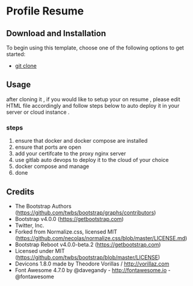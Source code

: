 # Profile Resume 



## Download and Installation

To begin using this template, choose one of the following options to get started:
* [git clone ](https://gitlab.com/laith.rafid/site.git)

## Usage
after cloning it , if you would like to setup your on resume , please edit HTML
file accordingly and follow steps below to auto deploy it in your server or
cloud instance .
### steps
1. ensure that docker and docker compose are installed
2. ensure that ports are open
3. add your certifcate to the proxy nginx server
4. use gitlab auto devops to deploy it to the cloud of your choice
5. docker compose and manage
6. done


## Credits
 * The Bootstrap Authors  (https://github.com/twbs/bootstrap/graphs/contributors)
 * Bootstrap v4.0.0 (https://getbootstrap.com)
 * Twitter, Inc.
 * Forked from Normalize.css, licensed MIT (https://github.com/necolas/normalize.css/blob/master/LICENSE.md)
 * Bootstrap Reboot v4.0.0-beta.2 (https://getbootstrap.com)
 * Licensed under MIT (https://github.com/twbs/bootstrap/blob/master/LICENSE)
 * Devicons 1.8.0 made by Theodore Vorillas / http://vorillaz.com 
 * Font Awesome 4.7.0 by @davegandy - http://fontawesome.io - @fontawesome
